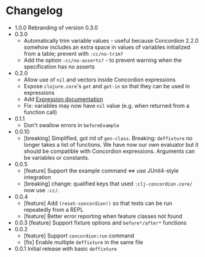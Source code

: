 # Changelog

* 1.0.0 Rebranding of version 0.3.0
* 0.3.0
  * Automatically trim variable values - useful because Concordion 2.2.0 somehow includes an extra space in values of variables initialized from a table; prevent with `:cc/no-trim?`
  * Add the option `:cc/no-asserts?` - to prevent warning when the specification has no asserts
* 0.2.0
  * Allow use of `nil` and vectors inside Concordion expressions
  * Expose `clojure.core`'s `get` and `get-in` so that they can be used
    in expressions
  * Add [Expression documentation](clj-concordion/expressions/Expressions.md)
  * Fix: variables may now have `nil` value (e.g. when returned from a function call)
* 0.1.1
  * Don't swallow errors in `beforeExample`
* 0.0.10
  * [breaking] Simplified, got rid of `gen-class`. Breaking: `deffixture` no longer takes a list of functions. We have now our own evaluator but it should be compatible with Concordion expressions. Arguments can be variables or constants.
* 0.0.5
  * [feature] Support the example command <=> use JUnit4-style integration
  * [breaking] change: qualified keys that used `:clj-concordion.core/` now use `:cc/`. 
* 0.0.4 
  * [feature] Add `(reset-concordion!)` so that tests can be run repeatedly from a REPL
  * [feature] Better error reporting when feature classes not found
* 0.0.3 [feature] Support fixture options and `before*/after*` functions
* 0.0.2
  * [feature] Support `concordion:run` command 
  * [fix] Enable multiple `deffixture` in the same file
* 0.0.1 Initial release with basic `deffixture`
